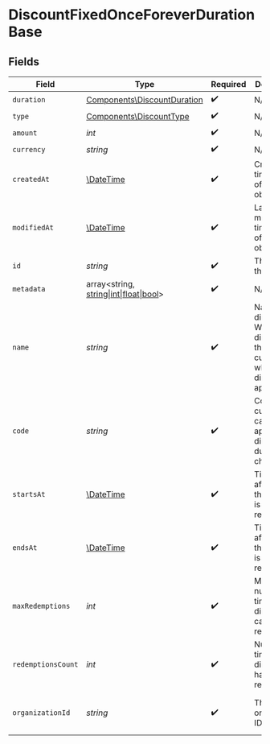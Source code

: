 # DiscountFixedOnceForeverDurationBase


## Fields

| Field                                                                                                           | Type                                                                                                            | Required                                                                                                        | Description                                                                                                     | Example                                                                                                         |
| --------------------------------------------------------------------------------------------------------------- | --------------------------------------------------------------------------------------------------------------- | --------------------------------------------------------------------------------------------------------------- | --------------------------------------------------------------------------------------------------------------- | --------------------------------------------------------------------------------------------------------------- |
| `duration`                                                                                                      | [Components\DiscountDuration](../../Models/Components/DiscountDuration.md)                                      | :heavy_check_mark:                                                                                              | N/A                                                                                                             |                                                                                                                 |
| `type`                                                                                                          | [Components\DiscountType](../../Models/Components/DiscountType.md)                                              | :heavy_check_mark:                                                                                              | N/A                                                                                                             |                                                                                                                 |
| `amount`                                                                                                        | *int*                                                                                                           | :heavy_check_mark:                                                                                              | N/A                                                                                                             | 1000                                                                                                            |
| `currency`                                                                                                      | *string*                                                                                                        | :heavy_check_mark:                                                                                              | N/A                                                                                                             | usd                                                                                                             |
| `createdAt`                                                                                                     | [\DateTime](https://www.php.net/manual/en/class.datetime.php)                                                   | :heavy_check_mark:                                                                                              | Creation timestamp of the object.                                                                               |                                                                                                                 |
| `modifiedAt`                                                                                                    | [\DateTime](https://www.php.net/manual/en/class.datetime.php)                                                   | :heavy_check_mark:                                                                                              | Last modification timestamp of the object.                                                                      |                                                                                                                 |
| `id`                                                                                                            | *string*                                                                                                        | :heavy_check_mark:                                                                                              | The ID of the object.                                                                                           |                                                                                                                 |
| `metadata`                                                                                                      | array<string, [string\|int\|float\|bool](../../Models/Components/DiscountFixedOnceForeverDurationBaseMetadata.md)> | :heavy_check_mark:                                                                                              | N/A                                                                                                             |                                                                                                                 |
| `name`                                                                                                          | *string*                                                                                                        | :heavy_check_mark:                                                                                              | Name of the discount. Will be displayed to the customer when the discount is applied.                           |                                                                                                                 |
| `code`                                                                                                          | *string*                                                                                                        | :heavy_check_mark:                                                                                              | Code customers can use to apply the discount during checkout.                                                   |                                                                                                                 |
| `startsAt`                                                                                                      | [\DateTime](https://www.php.net/manual/en/class.datetime.php)                                                   | :heavy_check_mark:                                                                                              | Timestamp after which the discount is redeemable.                                                               |                                                                                                                 |
| `endsAt`                                                                                                        | [\DateTime](https://www.php.net/manual/en/class.datetime.php)                                                   | :heavy_check_mark:                                                                                              | Timestamp after which the discount is no longer redeemable.                                                     |                                                                                                                 |
| `maxRedemptions`                                                                                                | *int*                                                                                                           | :heavy_check_mark:                                                                                              | Maximum number of times the discount can be redeemed.                                                           |                                                                                                                 |
| `redemptionsCount`                                                                                              | *int*                                                                                                           | :heavy_check_mark:                                                                                              | Number of times the discount has been redeemed.                                                                 |                                                                                                                 |
| `organizationId`                                                                                                | *string*                                                                                                        | :heavy_check_mark:                                                                                              | The organization ID.                                                                                            | 1dbfc517-0bbf-4301-9ba8-555ca42b9737                                                                            |